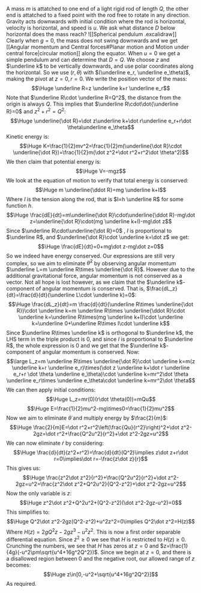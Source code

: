 A mass $m$ is attatched to one end of a light rigid rod of length $Q$, the other end is attatched to a fixed point with the rod free to rotate in any direction. Gravity acts downwards with initial condition where the rod is horizontal, velocity is horizontal, and speed is $u$. We ask what distance $D$ below horizontal does the mass reach?
![[Spherical pendulum .excalidraw]]
Clearly when $g=0$, the mass does not swing downwards and we get [[Angular momentum and Central forces#Planar motion and Motion under central force|circular motion]] along the equator. When $u=0$ we get a simple pendulum and can determine that $D=Q$. We choose $z$ and $\underline k$ to be vertically downwards, and use polar coordinates along the horizontal. So we use $(r,\theta)$ with $(\underline e_r, \underline e_\theta)$, making the pivot at $z=0,r=0$. We write the position vector of the mass:$$\Huge \underline R=z \underline k+r \underline e_r$$Note that $\underline R\cdot \underline R=Q^2$, the distance from the origin is always $Q$. This implies that $\underline R\cdot\dot{\underline R}=0$ and $z^2+r^2=Q^2$:$$\Huge \underline{\dot R}=\dot z\underline k+\dot r\underline e_r+r\dot \theta\underline e_\theta$$Kinetic energy is:$$\Huge K=\frac{1}{2}mv^2=\frac{1}{2}m(\underline{\dot R}\cdot \underline{\dot R})=\frac{1}{2}m(\dot z^2+\dot r^2+r^2\dot \theta^2)$$We then claim that potential energy is:$$\Huge V=-mgz$$We look at the equation of motion to verify that total energy is conserved:$$\Huge m \underline{\ddot R}=mg \underline k+I$$Where $I$ is the tension along the rod, that is $I=h \underline R$ for some function $h$.$$\Huge \frac{dE}{dt}=m\underline{\dot R}\cdot\underline{\ddot R}-mg\dot z=\underline{\dot R}\cdot(mg \underline k+I)-mg\dot z$$Since $\underline R\cdot\underline{\dot R}=0$ , $I$ is proportional to $\underline R$, and $\underline{\dot R}\cdot \underline k=\dot z$ we get:$$\Huge \frac{dE}{dt}=0+mg\dot z-mg\dot z=0$$So we indeed have energy conserved. Our expressions are still very complex, so we aim to eliminate $\dot \theta^2$ by observing angular momentum $\underline L=m \underline R\times \underline{\dot R}$. However due to the additional gravitational force, angular momentum is not conserved as a vector. Not all hope is lost however, as we claim that the $\underline k$-component of angular momentum is conserved. That is, $\frac{dL_z}{dt}=\frac{d}{dt}(\underline L\cdot \underline k)=0$:$$\Huge \frac{dL_z}{dt}=m \frac{d}{dt}(\underline R\times \underline{\dot R})\cdot \underline k=m \underline R\times \underline{\ddot R}\cdot \underline k=\underline R\times(mg \underline k+I)\cdot \underline k=\underline 0+\underline R\times I\cdot \underline k$$Since $\underline R\times \underline k$ is orthogonal to $\underline k$, the LHS term in the triple product is $0$, and since $I$ is proportional to $\underline R$, the whole expression is $0$ and we get that the $\underline k$-component of angular momentum is conserved. Now:$$\large L_z=m \underline R\times \underline{\dot R}\cdot \underline k=m(z \underline k+r \underline e_r)\times(\dot z \underline k+\dot r \underline e_r+r \dot \theta \underline e_\theta)\cdot \underline k=mr^2\dot \theta \underline e_r\times \underline e_\theta\cdot \underline k=mr^2\dot \theta$$We can then apply initial conditions:$$\Huge L_z=mr(0)(r\dot \theta(0))=mQu$$$$\Huge E=\frac{1}{2}mu^2-mg\times0=\frac{1}{2}mu^2$$Now we aim to eliminate $\dot \theta$ and multiply energy by $\frac{2}{m}$:$$\Huge \frac{2}{m}E=\dot r^2+r^2\left(\frac{Qu}{r^2}\right)^2+\dot z^2-2gz=\dot r^2+\frac{Q^2u^2}{r^2}+\dot z^2-2gz=u^2$$We can now eliminate $\dot r$ by considering:$$\Huge \frac{d}{dt}(z^2+r^2)=\frac{d}{dt}(Q^2)\implies z\dot z+r\dot r=0\implies\dot r=-\frac{z\dot z}{r}$$This gives us:$$\Huge \frac{z^2\dot z^2}{r^2}+\frac{Q^2u^2}{r^2}+\dot z^2-2gz=u^2=\frac{z^2\dot z^2+Q^2u^2}{Q^2-z^2}+\dot z^2-2gz=u^2$$Now the only variable is $z$:$$\Huge z^2\dot z^2+Q^2u^2+(Q^2-z^2)(\dot z^2-2gz-u^2)=0$$This simplifies to:$$\Huge Q^2\dot z^2-2gz(Q^2-z^2)+u^2z^2=0\implies Q^2\dot z^2=H(z)$$Where $H(z)=2gQ^2z-2gz^3-u^2z^2$. This is now a first order separable differential equation. Since $\dot z^2\geq0$ we see that $H$ is restricted to $H(z)\geq0$. Crunching the numbers, we see that $H$ has zeros at $z=0$ and $z=\frac{1}{4g}(-u^2\pm\sqrt{u^4+16g^2Q^2})$. Since we begin at $z=0$, and there is a disallowed region between $0$ and the negative root, our allowed range of $z$ becomes:$$\Huge z\in[0,-u^2+\sqrt{u^4+16g^2Q^2}]$$As required.